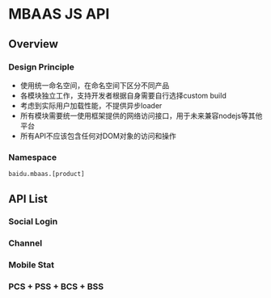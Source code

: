MBAAS JS API
============

## Overview

### Design Principle

* 使用统一命名空间，在命名空间下区分不同产品
* 各模块独立工作，支持开发者根据自身需要自行选择custom build
* 考虑到实际用户加载性能，不提供异步loader
* 所有模块需要统一使用框架提供的网络访问接口，用于未来兼容nodejs等其他平台
* 所有API不应该包含任何对DOM对象的访问和操作


### Namespace

    baidu.mbaas.[product]


## API List

### Social Login

### Channel

### Mobile Stat

### PCS + PSS + BCS + BSS
